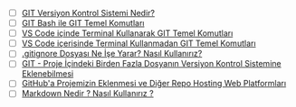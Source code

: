 - [ ] [GIT Versiyon Kontrol Sistemi Nedir?](git-versiyon-kontrol-sistemi-nedir/)
- [ ] [GIT Bash ile GIT Temel Komutları](git-bash-ile-git-temel-komutlari/)
- [ ] [VS Code içinde Terminal Kullanarak GIT Temel Komutları](vs-code-icinde-terminal-kullanarak-git-temel-komutlari/)
- [ ] [VS Code içerisinde Terminal Kullanmadan GIT Temel Komutları](vs-code-icerisinde-terminal-kullanmadan-git-temel-komutlari/)
- [ ] [.gitignore Dosyası Ne İşe Yarar? Nasıl Kullanırız?](gitignore-dosyasi-ne-i̇se-yarar-nasil-kullaniriz/)
- [ ] [GIT - Proje İçindeki Birden Fazla Dosyanın Versiyon Kontrol Sistemine Eklenebilmesi](git-proje-i̇cindeki-birden-fazla-dosyanin-versiyon-kontrol-sistemine-eklenebilmesi/)
- [ ] [GitHub'a Projemizin Eklenmesi ve Diğer Repo Hosting Web Platformları](githuba-projemizin-eklenmesi-ve-diger-repo-hosting-web-platformlari/)
- [ ] [Markdown Nedir ? Nasıl Kullanırız ?](markdown-nedir-nasil-kullaniriz-/)
